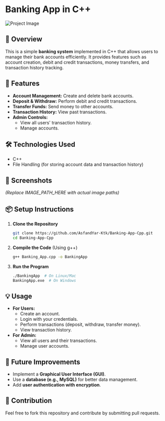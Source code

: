 # Banking App in C++

![Project Image](IMAGE_PATH_HERE)

## 📌 Overview
This is a simple **banking system** implemented in C++ that allows users to manage their bank accounts efficiently. It provides features such as account creation, debit and credit transactions, money transfers, and transaction history tracking.

## 🚀 Features
- **Account Management:** Create and delete bank accounts.
- **Deposit & Withdraw:** Perform debit and credit transactions.
- **Transfer Funds:** Send money to other accounts.
- **Transaction History:** View past transactions.
- **Admin Controls:**
  - View all users' transaction history.
  - Manage accounts.

## 🛠️ Technologies Used
- C++
- File Handling (for storing account data and transaction history)

## 📸 Screenshots
*(Replace IMAGE_PATH_HERE with actual image paths)*

## 📦 Setup Instructions
1. **Clone the Repository**
   ```sh
   git clone https://github.com/AsfandYar-Ktk/Banking-App-Cpp.git
   cd Banking-App-Cpp
   ```
2. **Compile the Code** (Using g++)
   ```sh
   g++ Banking_App.cpp -o BankingApp
   ```
3. **Run the Program**
   ```sh
   ./BankingApp  # On Linux/Mac
   BankingApp.exe  # On Windows
   ```

## 💡 Usage
- **For Users:**
  - Create an account.
  - Login with your credentials.
  - Perform transactions (deposit, withdraw, transfer money).
  - View transaction history.
- **For Admin:**
  - View all users and their transactions.
  - Manage user accounts.

## 📝 Future Improvements
- Implement a **Graphical User Interface (GUI)**.
- Use a **database (e.g., MySQL)** for better data management.
- Add **user authentication with encryption**.

## 🤝 Contribution
Feel free to fork this repository and contribute by submitting pull requests.
